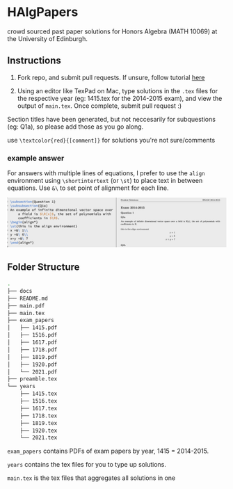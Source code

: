# HAlgPapers
crowd sourced past paper solutions for Honors Algebra (MATH 10069) at the University of Edinburgh.

## Instructions
1. Fork repo, and submit pull requests. If unsure, follow tutorial [here](https://docs.google.com/document/d/13-swcXU5M_uWB1A5N1o70HtKflroeIkaiY3FDtcB1MY/edit?usp=sharing)

2. Using an editor like TexPad on Mac, type solutions in the `.tex` files for the respective year (eg: 1415.tex for the 2014-2015 exam), and view the output of `main.tex`. Once complete, submit pull request :) 

Section titles have been generated, but not neccesarily for subquestions (eg: Q1a), so please add those as you go along.

use `\textcolor{red}{[comment]}` for solutions you're not sure/comments 

### example answer
For answers with multiple lines of equations, I prefer to use the `align` environment using `\shortintertext` (or `\st`) to place text in between equations. Use `&\` to set point of alignment for each line.

![alt text](/docs/example.png)




## Folder Structure

```bash
.
├── docs 
├── README.md
├── main.pdf
├── main.tex  
├── exam_papers 
│   ├── 1415.pdf
│   ├── 1516.pdf
│   ├── 1617.pdf
│   ├── 1718.pdf
│   ├── 1819.pdf
│   ├── 1920.pdf
│   └── 2021.pdf
├── preamble.tex
└── years
    ├── 1415.tex
    ├── 1516.tex
    ├── 1617.tex
    ├── 1718.tex
    ├── 1819.tex
    ├── 1920.tex
    └── 2021.tex
```

`exam_papers` contains PDFs of exam papers by year, 1415 = 2014-2015.

`years`  contains the tex files for you to type up solutions. 

`main.tex` is the tex files that aggregates all solutions in one 


